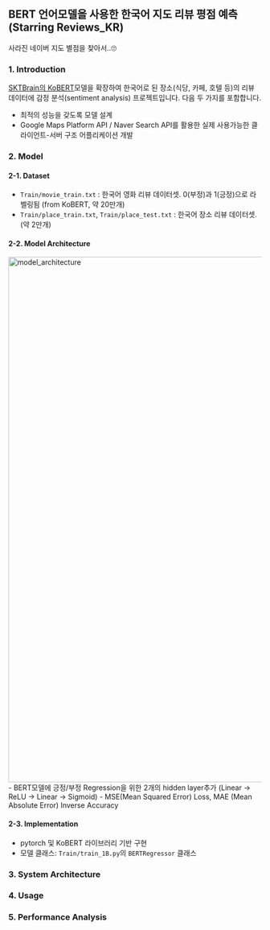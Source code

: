 ## BERT 언어모델을 사용한 한국어 지도 리뷰 평점 예측 (Starring Reviews_KR)

사라진 네이버 지도 별점을 찾아서..🙄


### 1. Introduction

[SKTBrain의 KoBERT](https://github.com/SKTBrain/KoBERT)모델을 확장하여 한국어로 된 장소(식당, 카페, 호텔 등)의 리뷰 데이터에 감정 분석(sentiment analysis) 프로젝트입니다. 다음 두 가지를 포함합니다.
- 최적의 성능을 갖도록 모델 설계
- Google Maps Platform API / Naver Search API를 활용한 실제 사용가능한 클라이언트-서버 구조 어플리케이션 개발


### 2. Model
#### 2-1. Dataset
- `Train/movie_train.txt` : 한국어 영화 리뷰 데이터셋. 0(부정)과 1(긍정)으로 라벨링됨 (from KoBERT, 약 20만개)
- `Train/place_train.txt`, `Train/place_test.txt` : 한국어 장소 리뷰 데이터셋. (약 2만개)

#### 2-2. Model Architecture
<img width="1045" alt="model_architecture" src="https://github.com/jaeyeol816/Starring_Reviews_KR/assets/80497842/6c2fe0ef-74ce-4baa-900d-561ef1276ccb">
- BERT모델에 긍정/부정 Regression을 위한 2개의 hidden layer추가 (Linear -> ReLU -> Linear -> Sigmoid)
- MSE(Mean Squared Error) Loss, MAE (Mean Absolute Error) Inverse Accuracy

#### 2-3. Implementation
- pytorch 및 KoBERT 라이브러리 기반 구현
- 모델 클래스: `Train/train_1B.py`의 `BERTRegressor` 클래스

### 3. System Architecture

### 4. Usage

### 5. Performance Analysis








